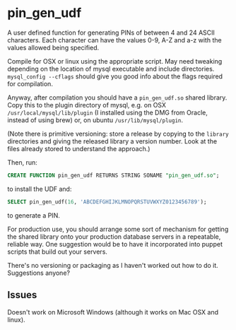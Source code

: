 pin_gen_udf
===========

A user defined function for generating PINs of between 4 and 24 ASCII characters. Each character can have
the values 0-9, A-Z and a-z with the values allowed being specified.

Compile for OSX or linux using the appropriate script. May need tweaking depending on the location of mysql
executable and include directories. `mysql_config --cflags` should give you good info about the flags
required for compilation.

Anyway, after compilation you should have a `pin_gen_udf.so` shared library. Copy this to the plugin directory
of mysql, e.g. on OSX `/usr/local/mysql/lib/plugin` (I installed using the DMG from Oracle, instead of using brew)
or, on ubuntu `/usr/lib/mysql/plugin`.

(Note there is primitive versioning: store a release by copying to the `library` directories and giving the released
library a version number. Look at the files already stored to understand the approach.)

Then, run:

```sql
CREATE FUNCTION pin_gen_udf RETURNS STRING SONAME "pin_gen_udf.so";
```

to install the UDF and:

```sql
SELECT pin_gen_udf(16, 'ABCDEFGHIJKLMNOPQRSTUVWXYZ0123456789');
```

to generate a PIN.

For production use, you should arrange some sort of mechanism for getting the shared library onto your production database servers
in a repeatable, reliable way. One suggestion would be to have it incorporated into puppet scripts that build out your servers.

There's no versioning or packaging as I haven't worked out how to do it. Suggestions anyone?

## Issues

Doesn't work on Microsoft Windows (although it works on Mac OSX and linux).
